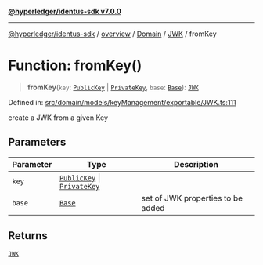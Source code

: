 [**@hyperledger/identus-sdk v7.0.0**](../../../../../../README.md)

***

[@hyperledger/identus-sdk](../../../../../../README.md) / [overview](../../../../../README.md) / [Domain](../../../README.md) / [JWK](../README.md) / fromKey

# Function: fromKey()

> **fromKey**(`key`: [`PublicKey`](../../../classes/PublicKey.md) \| [`PrivateKey`](../../../classes/PrivateKey.md), `base`: [`Base`](../interfaces/Base.md)): [`JWK`](../../../type-aliases/JWK.md)

Defined in: [src/domain/models/keyManagement/exportable/JWK.ts:111](https://github.com/hyperledger/identus-edge-agent-sdk-ts/blob/96423ee84b124a31ce63036d9d623d1cb73a13c2/src/domain/models/keyManagement/exportable/JWK.ts#L111)

create a JWK from a given Key

## Parameters

| Parameter | Type | Description |
| ------ | ------ | ------ |
| `key` | [`PublicKey`](../../../classes/PublicKey.md) \| [`PrivateKey`](../../../classes/PrivateKey.md) |  |
| `base` | [`Base`](../interfaces/Base.md) | set of JWK properties to be added |

## Returns

[`JWK`](../../../type-aliases/JWK.md)
